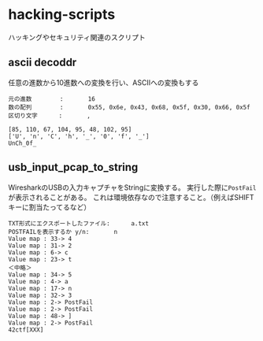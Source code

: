 # hacking-scripts
ハッキングやセキュリティ関連のスクリプト

## ascii decoddr

任意の進数から10進数への変換を行い、ASCIIへの変換もする

```
元の進数        :       16
数の配列        :       0x55, 0x6e, 0x43, 0x68, 0x5f, 0x30, 0x66, 0x5f 
区切り文字      :       ,

[85, 110, 67, 104, 95, 48, 102, 95]
['U', 'n', 'C', 'h', '_', '0', 'f', '_']
UnCh_0f_
```

## usb_input_pcap_to_string

WiresharkのUSBの入力キャプチャをStringに変換する。
実行した際に`PostFail`が表示されることがある。
これは環境依存なので注意すること。（例えばSHIFTキーに割当たってるなど）

```
TXT形式にエクスポートしたファイル:      a.txt
POSTFAILを表示するか y/n:       n
Value map : 33-> 4
Value map : 31-> 2
Value map : 6-> c
Value map : 23-> t
＜中略＞
Value map : 34-> 5
Value map : 4-> a
Value map : 17-> n
Value map : 32-> 3
Value map : 2-> PostFail
Value map : 2-> PostFail
Value map : 48-> ]
Value map : 2-> PostFail
42ctf[XXX]
```